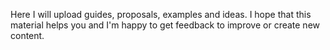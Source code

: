 Here I will upload guides, proposals, examples and ideas. I hope that this material helps you and I'm happy to get feedback to improve or create new content.
